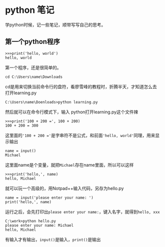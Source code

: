 # python 笔记
学python时候，记一些笔记，顺带写写自己的思考。
## 第一个python程序
    >>>print('hello, world')
    hello, world
第一个程序，还是很简单的。

	cd C:\Users\name\Downloads
cd是用来切换当前命令行的盘符，看廖雪峰的教程时，折腾半天，才知道怎么去打开learning.py

	C:\Users\name\Doenloads>python learning.py
然后就可以在命令行模式下，输入 python打开learning.py这个文件辣

	>>>print('100 + 200 =', 100 + 200)
	100 + 200 = 300
这里面的`'100 + 200 ='`是字串符不是公式，和前面`'hello, world'`同理，用来显示输出

	
	name = input()
	Michael
这里面name是个变量，就把`Michael`存在name里面，所以可以这样

	>>>print('hello,', name)
	hello, Michael
就可以玩一个高级的，用Notpad++输入代码，另存为hello.py

	name = input('please enter your name: ')
	print('hello,', name)
运行之后，会先打印出`please enter your name:`，键入名字，就得到`hello, xxx`

	C:\work>python hello.py
	please enter your name: Michael
	hello, Michael
有输入才有输出，`input()`是输入，`print()`是输出
